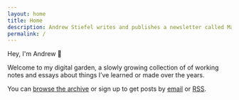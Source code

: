 ```yaml
---
layout: home
title: Home
description: Andrew Stiefel writes and publishes a newsletter called Margin Notes. This digital garden is a collection of essasys and short notes exploring topic including product marketing, career growth, and learning.
permalink: /
---
```


Hey, I'm Andrew 👋

Welcome to my digital garden, a slowly growing collection of of working notes and essays about things I’ve learned or made over the years.

You can [browse the archive](/archive/) or sign up to get posts by [email](/letters/) or <a href="/feed.xml" data-fathom="YKQ6ZLVM" target="_blank">RSS</a>.